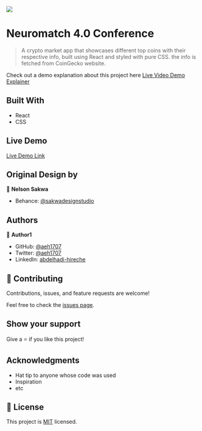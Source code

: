 ![](https://img.shields.io/badge/Microverse-blueviolet)

# Neuromatch 4.0 Conference

> A crypto market app that showcases different top coins with their respective info, built using React and styled with pure CSS. the info is fetched from CoinGecko website.

Check out a demo explanation about this project here [Live Video Demo Explainer](https://www.loom.com/share/0c43fbd5ba9b448ebd97848be08f17c5)

## Built With

- React
- CSS

## Live Demo

[Live Demo Link](https://aeh1707.github.io/)

## Original Design by
👤 **Nelson Sakwa**
- Behance: [@sakwadesignstudio](https://www.behance.net/sakwadesignstudio)

## Authors

👤 **Author1**

- GitHub: [@aeh1707](https://github.com/aeh1707)
- Twitter: [@aeh1707](https://twitter.com/aeh1707)
- LinkedIn: [abdelhadi-hireche](https://linkedin.com/in/abdelhadi-hireche)

## 🤝 Contributing

Contributions, issues, and feature requests are welcome!

Feel free to check the [issues page](../../issues/).

## Show your support

Give a ⭐️ if you like this project!

## Acknowledgments

- Hat tip to anyone whose code was used
- Inspiration
- etc

## 📝 License

This project is [MIT](./MIT.md) licensed.

